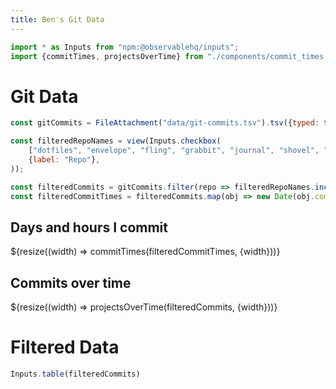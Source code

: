 ```yaml
---
title: Ben's Git Data
---
```


```js
import * as Inputs from "npm:@observablehq/inputs";
import {commitTimes, projectsOverTime} from "./components/commit_times.js";
```

# Git Data

```js
const gitCommits = FileAttachment("data/git-commits.tsv").tsv({typed: true});
```

```js
const filteredRepoNames = view(Inputs.checkbox(
    ["dotfiles", "envelope", "fling", "grabbit", "journal", "shovel", "starghaze", "warg"],
    {label: "Repo"},
));
```

```js
const filteredCommits = gitCommits.filter(repo => filteredRepoNames.includes(repo.repo_name));
const filteredCommitTimes = filteredCommits.map(obj => new Date(obj.commit_time));
```

<div class="card" style="max-width: 1000px;">
    <h2>Days and hours I commit</h2>
    ${resize((width) => commitTimes(filteredCommitTimes, {width}))}
</div>

<div class="card" style="max-width: 1000px;">
    <h2>Commits over time</h2>
    ${resize((width) => projectsOverTime(filteredCommits, {width}))}
</div>


# Filtered Data

```js
Inputs.table(filteredCommits)
```